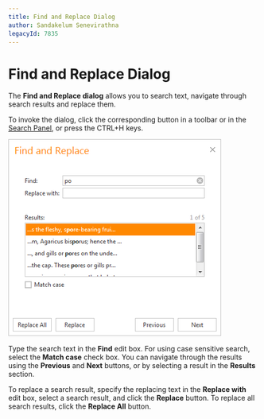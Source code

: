 ```yaml
---
title: Find and Replace Dialog
author: Sandakelum Senevirathna
legacyId: 7835
---
```

# Find and Replace Dialog
The **Find and Replace dialog** allows you to search text, navigate through search results and replace them.

To invoke the dialog, click the corresponding button in a toolbar or in the [Search Panel](../html-editor-user-interface/search-panel.md), or press the CTRL+H keys.

![ASPxHtmlEditor-FindAndReplaceDialog](../../../images/img11153.png)

Type the search text in the **Find** edit box. For using case sensitive search, select the **Match case** check box. You can navigate through the results using the **Previous** and **Next** buttons, or by selecting a result in the **Results** section.

To replace a search result, specify the replacing text in the **Replace with** edit box, select a search result, and click the **Replace** button. To replace all search results, click the **Replace All** button.